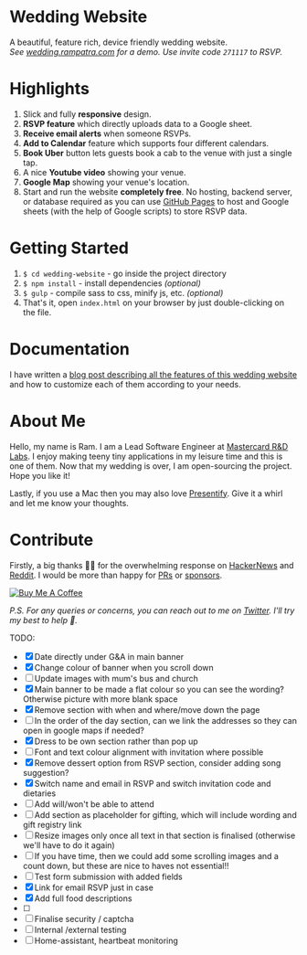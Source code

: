 # Wedding Website
A beautiful, feature rich, device friendly wedding website.  
_See [wedding.rampatra.com](http://wedding.rampatra.com/) for a demo. Use invite code `271117` to RSVP._

# Highlights
1. Slick and fully __responsive__ design.
2. __RSVP feature__ which directly uploads data to a Google sheet.
3. __Receive email alerts__ when someone RSVPs.
4. __Add to Calendar__ feature which supports four different calendars.
5. __Book Uber__ button lets guests book a cab to the venue with just a single tap.
6. A nice __Youtube video__ showing your venue.
7. __Google Map__ showing your venue's location.
8. Start and run the website __completely free__. No hosting, backend server, or database required as you can use
   [GitHub Pages](https://pages.github.com/) to host and Google sheets (with the help of Google scripts) to store RSVP
   data.

# Getting Started
1. `$ cd wedding-website` - go inside the project directory
2. `$ npm install` - install dependencies _(optional)_
3. `$ gulp` - compile sass to css, minify js, etc. _(optional)_
4. That's it, open `index.html` on your browser by just double-clicking on the file.

# Documentation
I have written a 
[blog post describing all the features of this wedding website](https://blog.rampatra.com/wedding-website) and how to
customize each of them according to your needs.

# About Me
Hello, my name is Ram. I am a Lead Software Engineer at [Mastercard R&D Labs](https://www.mastercard.com/). I enjoy making teeny tiny applications in
my leisure time and this is one of them. Now that my wedding is over, I am open-sourcing the project. Hope you like it!

Lastly, if you use a Mac then you may also love [Presentify](https://presentify.compzets.com/). Give it a whirl and let me know your thoughts.

# Contribute
Firstly, a big thanks 🙏🏻 for the overwhelming response on [HackerNews](https://news.ycombinator.com/item?id=18556787) and [Reddit](https://www.reddit.com/r/opensource/comments/a1bx4h/i_am_open_sourcing_my_wedding_website_on_my_first/). I would be more than happy for [PRs](https://help.github.com/articles/about-pull-requests/) or [sponsors](https://www.paypal.me/iamrampatra).

<a href="https://www.buymeacoffee.com/rampatra" target="_blank"><img src="https://www.buymeacoffee.com/assets/img/custom_images/orange_img.png" alt="Buy Me A Coffee" style="height: auto !important;width: auto !important;" ></a>

_P.S. For any queries or concerns, you can reach out to me on [Twitter](https://twitter.com/ram__patra). I'll try my best to help 🙏._

TODO:
- [x] Date directly under G&A in main banner
- [x] Change colour of banner when you scroll down
- [ ] Update images with mum's bus and church
- [x] Main banner to be made a flat colour so you can see the wording? Otherwise picture with more blank space
- [x] Remove section with when and where/move down the page
- [ ] In the order of the day section, can we link the addresses so they can open in google maps if needed? 
- [x] Dress to be own section rather than pop up
- [ ] Font and text colour alignment with invitation where possible
- [x] Remove dessert option from RSVP section, consider adding song suggestion?
- [x] Switch name and email in RSVP and switch invitation code and dietaries
- [ ] Add will/won't be able to attend
- [ ] Add section as placeholder for gifting, which will include wording and gift registry link
- [ ] Resize images only once all text in that section is finalised (otherwise we'll have to do it again)
- [ ] If you have time, then we could add some scrolling images and a count down, but these are nice to haves not essential!!
- [ ] Test form submission with added fields
- [x] Link for email RSVP just in case
- [x] Add full food descriptions
- [ ] 
- [ ] Finalise security / captcha
- [ ] Internal /external testing
- [ ] Home-assistant, heartbeat monitoring